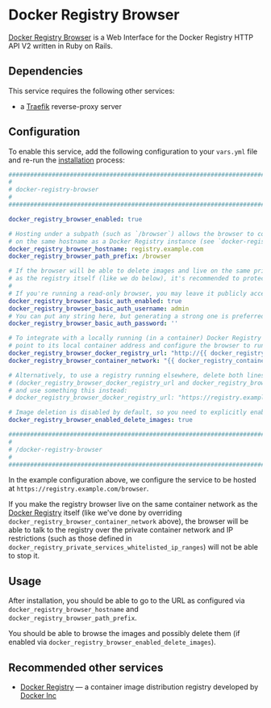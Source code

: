 <!--
SPDX-FileCopyrightText: 2023 Slavi Pantaleev

SPDX-License-Identifier: AGPL-3.0-or-later
-->

# Docker Registry Browser

[Docker Registry Browser](https://github.com/klausmeyer/docker-registry-browser) is a Web Interface for the Docker Registry HTTP API V2 written in Ruby on Rails.


## Dependencies

This service requires the following other services:

- a [Traefik](traefik.md) reverse-proxy server


## Configuration

To enable this service, add the following configuration to your `vars.yml` file and re-run the [installation](../installing.md) process:

```yaml
########################################################################
#                                                                      #
# docker-registry-browser                                              #
#                                                                      #
########################################################################

docker_registry_browser_enabled: true

# Hosting under a subpath (such as `/browser`) allows the browser to co-exist
# on the same hostname as a Docker Registry instance (see `docker-registry.md`).
docker_registry_browser_hostname: registry.example.com
docker_registry_browser_path_prefix: /browser

# If the browser will be able to delete images and live on the same private container network
# as the registry itself (like we do below), it's recommended to protect it with HTTP Basic Auth.
#
# If you're running a read-only browser, you may leave it publicly accessible.
docker_registry_browser_basic_auth_enabled: true
docker_registry_browser_basic_auth_username: admin
# You can put any string here, but generating a strong one is preferred (e.g. `pwgen -s 64 1`).
docker_registry_browser_basic_auth_password: ''

# To integrate with a locally running (in a container) Docker Registry (see `docker-registry.md`),
# point to its local container address and configure the browser to run in the registry's network.
docker_registry_browser_docker_registry_url: "http://{{ docker_registry_identifier }}:5000"
docker_registry_browser_container_network: "{{ docker_registry_container_network }}"

# Alternatively, to use a registry running elsewhere, delete both lines above
# (docker_registry_browser_docker_registry_url and docker_registry_browser_container_network),
# and use something this instead:
# docker_registry_browser_docker_registry_url: "https://registry.example.com"

# Image deletion is disabled by default, so you need to explicitly enable it if you need it.
docker_registry_browser_enabled_delete_images: true

########################################################################
#                                                                      #
# /docker-registry-browser                                             #
#                                                                      #
########################################################################
```

In the example configuration above, we configure the service to be hosted at `https://registry.example.com/browser`.

If you make the registry browser live on the same container network as the [Docker Registry](docker-registry.md) itself (like we've done by overriding `docker_registry_browser_container_network` above), the browser will be able to talk to the registry over the private container network and IP restrictions (such as those defined in `docker_registry_private_services_whitelisted_ip_ranges`) will not be able to stop it.


## Usage

After installation, you should be able to go to the URL as configured via `docker_registry_browser_hostname` and `docker_registry_browser_path_prefix`.

You should be able to browse the images and possibly delete them (if enabled via `docker_registry_browser_enabled_delete_images`).


## Recommended other services

- [Docker Registry](docker-registry.md) — a container image distribution registry developed by [Docker Inc](https://www.docker.com/)
